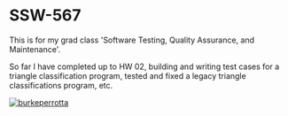 # SSW-567
This is for my grad class 'Software Testing, Quality Assurance, and Maintenance'.

So far I have completed up to HW 02, building and writing test cases for a 
triangle classification program, tested and fixed a legacy triangle classifications program, etc.



[![burkeperrotta](https://circleci.com/gh/burkeperrotta/<SSW-567>.svg?style=svg)](https://app.circleci.com/pipelines/github/burkeperrotta/<SSW-567>?branch=main&filter=all)
